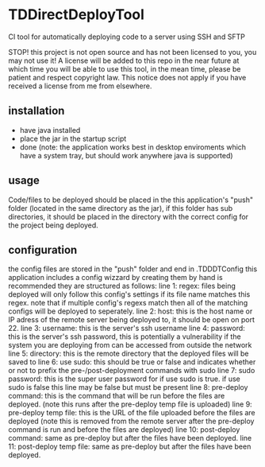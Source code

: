 # TDDirectDeployTool
CI tool for automatically deploying code to a server using SSH and SFTP

STOP! this project is not open source and has not been licensed to you, you may not use it! A license will be added to this repo in the near future at which time you will be able to use this tool, in the mean time, please be patient and respect copyright law.
This notice does not apply if you have received a license from me from elsewhere.

## installation
- have java installed
- place the jar in the startup script
- done
(note: the application works best in desktop enviroments which have a system tray, but should work anywhere java is supported)

## usage
Code/files to be deployed should be placed in the this application's "push" folder (located in the same directory as the jar), if this folder has sub directories, it should be placed in the directory with the correct config for the project being deployed.

## configuration
the config files are stored in the "push" folder and end in .TDDDTConfig
this application includes a config wizzard by creating them by hand is recommended
they are structured as follows:
line 1: regex: files being deployed will only follow this config's settings if its file name matches this regex. note that if multiple config's regexs match then all of the matching configs will be deployed to seperately.
line 2: host: this is the host name or IP adress of the remote server being deployed to, it should be open on port 22.
line 3: username: this is the server's ssh username
line 4: password: this is the server's ssh password, this is potentially a vulnerability if the system you are deploying from can be accessed from outside the network
line 5: directory: this is the remote directory that the deployed files will be saved to
line 6: use sudo: this should be true or false and indicates whether or not to prefix the pre-/post-deployment commands with sudo
line 7: sudo password: this is the super user password for if use sudo is true. if use sudo is false this line may be false but must be present
line 8: pre-deploy command: this is the command that will be run before the files are deployed. (note this runs after the pre-deploy temp file is uploaded)
line 9: pre-deploy temp file: this is the URL of the file uploaded before the files are deployed (note this is removed from the remote server after the pre-deploy command is run and before the files are deployed)
line 10: post-deploy command: same as pre-deploy but after the files have been deployed.
line 11: post-deploy temp file: same as pre-deploy but after the files have been deployed.
